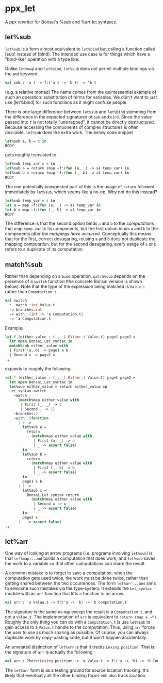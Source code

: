 # ppx_let

A ppx rewriter for Bonsai's %sub and %arr let syntaxes.

let%sub
-------

`let%sub` is a form almost equivalent to `let%bind` but calling a function
called [sub] instead of [bind]. The intended use case is for things which have
a "bind-like" operation with a type like:

Unlike `let%map` and `let%bind`, `let%sub` does _not_ permit
multiple bindings via the `and` keyword.

```ocaml
val sub : 'a t -> f:('a s -> 'b t) -> 'b t
```

(e.g. a relative monad) The name comes from the quintessential example
of such an operation: substitution of terms for variables.  We didn't
want to just use [let%bind] for such functions as it might confuse
people.

There is one large difference between `let%sub` and `let%bind` stemming from
the difference in the expected signatures of `sub` and `bind`. Since the value
passed into `f` is not totally "unwrapped", it cannot be directly destructured.
Because accessing the components of complex structures is often desirable,
`let%sub` does the extra work. The below code snippet

```ocaml
let%sub a, b = c in
BODY
```

gets roughly translated to

```ocaml
let%sub temp_var = c in
let%sub a = return (map ~f:(fun (a, _) -> a) temp_var) in
let%sub b = return (map ~f:(fun (_, b) -> a) temp_var) in
BODY
```

The one potentially unexpected part of this is the usage of `return` followed
immediately by `let%sub`, which seems like a no-op. Why not do this instead?

```ocaml
let%sub temp_var = c in
let a = map ~f:(fun (a, _) -> a) temp_var in
let b = map ~f:(fun (_, b) -> a) temp_var in
BODY
```

The difference is that the second option binds `a` and `b` to the
*computations* that map `temp_var` to its components, but the first option
binds `a` and `b` to the components *after the mappings have occurred*.
Conceptually this means that for the first, correct desugaring, reusing `a` and
`b` does not duplicate the mapping computation, but for the second desugaring, every
usage of `a` or `b` refers to a duplicate of its computation.

match%sub
---------

Rather than depending on a `bind` operation, `match%sub` depends on the
presence of a `switch` function (the concrete Bonsai version is shown below).
Note that the type of the expression being matched is `Value.t` rather than
`Computation.t`.

```ocaml
val switch
  :  match_:int Value.t
  -> branches:int
  -> with_:(int -> 'a Computation.t)
  -> 'a Computation.t
```

Example:

```ocaml
let f (either_value : (_, _) Either.t Value.t) page1 page2 =
  let open Bonsai.Let_syntax in
  match%sub either_value with
  | First (a, b) -> page1 a b
  | Second x -> page2 x
;;
```

expands to roughly the following

```ocaml
let f (either_value : (_, _) Either.t Value.t) page1 page2 =
  let open Bonsai.Let_syntax in
  let%sub either_value = return either_value in
  Let_syntax.switch
    ~match_:
      (match%map either_value with
       | First (_, _) -> 0
       | Second _ -> 1)
    ~branches:2
    ~with_:(function
      | 0 ->
        let%sub a =
          return
            (match%map either_value with
             | First (a, _) -> a
             | _ -> assert false)
        in
        let%sub b =
          return
            (match%map either_value with
             | First (_, b) -> b
             | _ -> assert false)
        in
        page1 a b
      | 1 ->
        let%sub x =
          Bonsai.Let_syntax.return
            (match%map either_value with
             | Second x -> x
             | _ -> assert false)
        in
        page2 x
      | _ -> assert false)
;;
```

let%arr
-------

One way of looking at arrow programs (i.e. programs involving
`let%sub`) is that `let%map...and` builds a computation that does
work, and `let%sub` saves the work to a variable so that other
computations can share the result.

A common mistake is to forget to save a computation; when the
computation gets used twice, the work must be done twice, rather than
getting shared between the two occurrences. The form `let%arr...and`
aims to eliminate such mistakes via the type-system. It extends the
`Let_syntax` module with an `arr` function that lifts a function to an
arrow.

```ocaml
val arr : 'a Value.t -> f:('a -> 'b) -> 'b Computation.t
```

The signature is the same as `map` except the result is
a `Computation.t`, and not a `Value.t`. The implementation of `arr` is
equivalent to `return (map x ~f)`. Roughly the only thing you can do
with a `Computation.t` is use `let%sub` to gain access to a `Value.t`
handle to the computation. Thus, using `arr` forces the user to use as
much sharing as possible. Of course, you can always duplicate work by
copy-pasting code, but it won't happen accidentally.

An unrelated distinction of `let%arr` is that it tracks
`Lexing.position`. That is, the signature of `arr` is actually the
following:

```ocaml
val arr : ?here:Lexing.position -> 'a Value.t -> f:('a -> 'b) -> 'b Computation.t
```

The `let%arr` form is as a testing ground for source location
tracking. It's likely that eventually all the other binding forms will
also track location.

